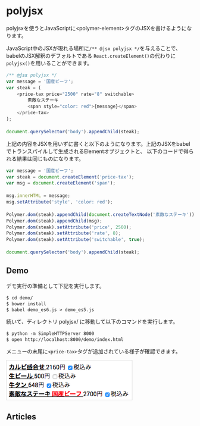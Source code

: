 # polyjsx
polyjsxを使うとJavaScriptに\<polymer-element\>タグのJSXを書けるようになります。

JavaScript中のJSXが現れる場所に`/** @jsx polyjsx */`を与えることで、babelのJSX解釈のデフォルトである
`React.createElement()`の代わりに`polyjsx()`を用いることができます。

```javascript
/** @jsx polyjsx */
var message = '国産ビーフ';
var steak = (
    <price-tax price="2500" rate="8" switchable>
        素敵なステーキ
        <span style="color: red">{message}</span>
    </price-tax>
);

document.querySelector('body').appendChild(steak);
```

上記の内容をJSXを用いずに書くと以下のようになります。上記のJSXをbabelでトランスパイルして生成されるElementオブジェクトと、
以下のコードで得られる結果は同じものになります。
```javascript
var message = '国産ビーフ';
var steak = document.createElement('price-tax');
var msg = document.createElement('span');

msg.innerHTML = message;
msg.setAttribute('style', 'color: red');

Polymer.dom(steak).appendChild(document.createTextNode('素敵なステーキ'));
Polymer.dom(steak).appendChild(msg);
Polymer.dom(steak).setAttribute('price', 2500);
Polymer.dom(steak).setAttribute('rate', 8);
Polymer.dom(steak).setAttribute('switchable', true);

document.querySelector('body').appendChild(steak);
```

## Demo

デモ実行の準備として下記を実行します。
```
$ cd demo/
$ bower install
$ babel demo_es6.js > demo_es5.js
```

続いて、ディレクトリ polyjsx/ に移動して以下のコマンドを実行します。
```
$ python -m SimpleHTTPServer 8000
$ open http://localhost:8000/demo/index.html
```

メニューの末尾に`<price-tax>`タグが追加されている様子が確認できます。

<img src="demo/demo.png" style="border: 1px solid #ddd;">

## Articles
